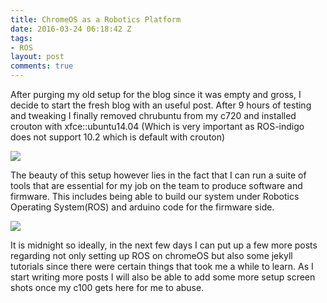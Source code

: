 ```yaml
---
title: ChromeOS as a Robotics Platform
date: 2016-03-24 06:18:42 Z
tags:
- ROS
layout: post
comments: true
---
```


After purging my old setup for the blog since it was empty and gross, I decide to start the fresh blog with an useful post. After 9 hours of testing and tweaking I finally removed chrubuntu from my c720 and installed crouton with xfce::ubuntu14.04 (Which is very important as ROS-indigo does not support 10.2 which is default with crouton)

<img src="https://www.dropbox.com/s/kqe8xq0li0e227x/Screenshot%202016-03-23%20at%2011.35.12%20PM.png?raw=1" class="img-thumbnail">

The beauty of this setup however lies in the fact that I can run a suite of tools that are essential for my job on the team to produce software and firmware. This includes being able to build our system under Robotics Operating System(ROS) and arduino code for the firmware side.

<img src="https://www.dropbox.com/s/0cl6i39zlq3z8yo/Screenshot%202016-03-23%20at%2011.57.23%20PM.png?raw=1" class="img-thumbnail">

It is midnight so ideally, in the next few days I can put up a few more posts regarding not only setting up ROS on chromeOS but also some jekyll tutorials since there were certain things that took me a while to learn. As I start writing more posts I will also be able to add some more setup screen shots once my c100 gets here for me to abuse.
